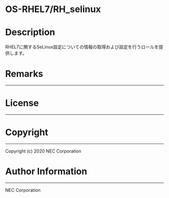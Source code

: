 OS-RHEL7/RH_selinux
=======================================================
# Description
RHEL7に関するSeLinux設定についての情報の取得および設定を行うロールを提供します。

# Remarks
-------

# License
-------

# Copyright
---------
Copyright (c) 2020 NEC Corporation

# Author Information
------------------
NEC Corporation
